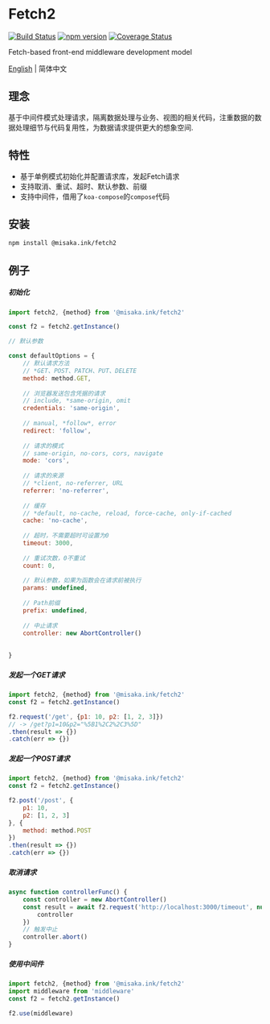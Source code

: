 # Fetch2
[![Build Status](https://travis-ci.org/misaka-ink/fetch2.svg?branch=master)](https://travis-ci.org/misaka-ink/fetch2)
[![npm version](https://badge.fury.io/js/%40misaka.ink%2Ffetch2.svg)](https://badge.fury.io/js/%40misaka.ink%2Ffetch2)
[![Coverage Status](https://coveralls.io/repos/github/misaka-ink/fetch2/badge.svg)](https://coveralls.io/github/misaka-ink/fetch2)

Fetch-based front-end middleware development model

[English](./README.md) | 简体中文

## 理念

基于中间件模式处理请求，隔离数据处理与业务、视图的相关代码，注重数据的数据处理细节与代码复用性，为数据请求提供更大的想象空间.

## 特性

- 基于单例模式初始化并配置请求库，发起Fetch请求
- 支持取消、重试、超时、默认参数、前缀
- 支持中间件，借用了`koa-compose`的`compose`代码

## 安装

```bash
npm install @misaka.ink/fetch2
```

## 例子

##### 初始化

```javascript
import fetch2, {method} from '@misaka.ink/fetch2'

const f2 = fetch2.getInstance()

// 默认参数

const defaultOptions = {
    // 默认请求方法
    // *GET、POST、PATCH、PUT、DELETE 
    method: method.GET,
    
    // 浏览器发送包含凭据的请求  
    // include, *same-origin, omit
    credentials: 'same-origin',
    
    // manual, *follow*, error
    redirect: 'follow',
    
    // 请求的模式
    // same-origin, no-cors, cors, navigate
    mode: 'cors',
    
    // 请求的来源
    // *client, no-referrer, URL
    referrer: 'no-referrer',
    
    // 缓存
    // *default, no-cache, reload, force-cache, only-if-cached
    cache: 'no-cache',
    
    // 超时，不需要超时可设置为0
    timeout: 3000,
    
    // 重试次数，0不重试
    count: 0,
    
    // 默认参数，如果为函数会在请求前被执行
    params: undefined,
    
    // Path前缀
    prefix: undefined,
    
    // 中止请求
    controller: new AbortController()
    
    
}

```

##### 发起一个GET请求

```javascript
import fetch2, {method} from '@misaka.ink/fetch2'
const f2 = fetch2.getInstance()

f2.request('/get', {p1: 10, p2: [1, 2, 3]})
// -> /get?p1=10&p2="%5B1%2C2%2C3%5D"
.then(result => {})
.catch(err => {})
```

##### 发起一个POST请求

```javascript
import fetch2, {method} from '@misaka.ink/fetch2'
const f2 = fetch2.getInstance()

f2.post('/post', {
    p1: 10, 
    p2: [1, 2, 3]
}, {
    method: method.POST
})
.then(result => {})
.catch(err => {})
```

##### 取消请求

```javascript
async function controllerFunc() {
    const controller = new AbortController()
    const result = await f2.request('http://localhost:3000/timeout', null, {
        controller
    })
    // 触发中止
    controller.abort()
}
```

##### 使用中间件

```javascript
import fetch2, {method} from '@misaka.ink/fetch2'
import middleware from 'middleware'
const f2 = fetch2.getInstance()

f2.use(middleware)
```
